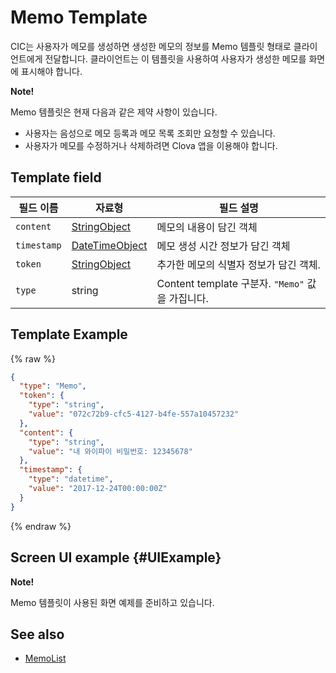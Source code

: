 # Memo Template
CIC는 사용자가 메모를 생성하면 생성한 메모의 정보를 Memo 템플릿 형태로 클라이언트에게 전달합니다. 클라이언트는 이 템플릿을 사용하여 사용자가 생성한 메모를 화면에 표시해야 합니다.

<div class="note">
<p><strong>Note!</strong></p>
<p>Memo 템플릿은 현재 다음과 같은 제약 사항이 있습니다.</p>
<ul>
  <li>사용자는 음성으로 메모 등록과 메모 목록 조회만 요청할 수 있습니다.</li>
  <li>사용자가 메모를 수정하거나 삭제하려면 Clova 앱을 이용해야 합니다.</li>
</ul>
</div>

## Template field

| 필드 이름       | 자료형    | 필드 설명                     |
|---------------|---------|-----------------------------|
| `content`     | [StringObject](/CIC/References/ContentTemplates/Shared_Objects.md#StringObject)     | 메모의 내용이 담긴 객체  |
| `timestamp`   | [DateTimeObject](/CIC/References/ContentTemplates/Shared_Objects.md#DateTimeObject) | 메모 생성 시간 정보가 담긴 객체 |
| `token`       | [StringObject](/CIC/References/ContentTemplates/Shared_Objects.md#StringObject)     | 추가한 메모의 식별자 정보가 담긴 객체.  |
| `type`        | string                                                                              | Content template 구분자. `"Memo"` 값을 가집니다.             |

## Template Example

{% raw %}

```json
{
  "type": "Memo",
  "token": {
    "type": "string",
    "value": "072c72b9-cfc5-4127-b4fe-557a10457232"
  },
  "content": {
    "type": "string",
    "value": "내 와이파이 비밀번호: 12345678"
  },
  "timestamp": {
    "type": "datetime",
    "value": "2017-12-24T00:00:00Z"
  }
}
```

{% endraw %}

## Screen UI example {#UIExample}

<div class="note">
<p><strong>Note!</strong></p>
<p>Memo 템플릿이 사용된 화면 예제를 준비하고 있습니다.</p>
</div>

## See also
* [MemoList](/CIC/References/ContentTemplates/MemoList.md)
